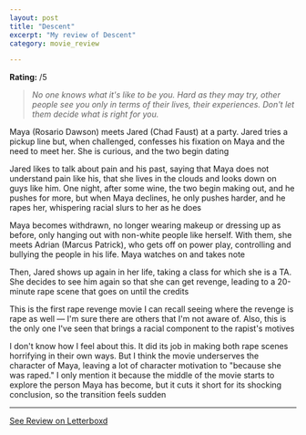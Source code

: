 ```yaml
---
layout: post
title: "Descent"
excerpt: "My review of Descent"
category: movie_review

---
```


**Rating:** /5

<blockquote><i>No one knows what it's like to be you. Hard as they may try, other people see you only in terms of their lives, their experiences. Don't let them decide what is right for you.</i></blockquote>Maya (Rosario Dawson) meets Jared (Chad Faust) at a party. Jared tries a pickup line but,  when challenged, confesses his fixation on Maya and the need to meet her.  She is curious, and the two begin dating

Jared likes to talk about pain and his past, saying that Maya does not understand pain like his, that she lives in the clouds and looks down on guys like him. One night, after some wine, the two begin making out, and he pushes for more, but when Maya declines, he only pushes harder, and he rapes her, whispering racial slurs to her as he does

Maya becomes withdrawn, no longer wearing makeup or dressing up as before, only hanging out with non-white people like herself. With them, she meets Adrian (Marcus Patrick), who gets off on power play, controlling and bullying the people in his life. Maya watches on and takes note

Then, Jared shows up again in her life, taking a class for which she is a TA. She decides to see him again so that she can get revenge, leading to a 20-minute rape scene that goes on until the credits

This is the first rape revenge movie I can recall seeing where the revenge is rape as well — I'm sure there are others that I'm not aware of. Also, this is the only one I've seen that brings a racial component to the rapist's motives

I don't know how I feel about this. It did its job in making both rape scenes horrifying in their own ways. But I think the movie underserves the character of Maya, leaving a lot of character motivation to "because she was raped." I only mention it because the middle of the movie starts to explore the person Maya has become, but it cuts it short for its shocking conclusion, so the transition feels sudden

<hr>

[See Review on Letterboxd](https://boxd.it/4BoWa7)
